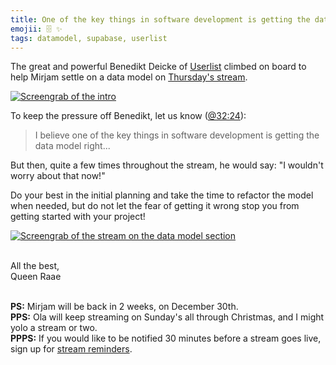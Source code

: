 ```yaml
---
title: One of the key things in software development is getting the data model right, but ...
emojii: 🗄️ ✨
tags: datamodel, supabase, userlist
---
```


The great and powerful Benedikt Deicke of [Userlist](https://userlist.com/) climbed on board to help Mirjam settle on a data model on [Thursday's stream](https://youtu.be/Als15kQBxcU).

[![Screengrab of the intro](./screenshot-youtube-intro.jpg)](https://youtu.be/Als15kQBxcU)

To keep the pressure off Benedikt, let us know ([@32:24](https://youtu.be/Als15kQBxcU?t=1944)):

> I believe one of the key things in software development is getting the data model right...

But then, quite a few times throughout the stream, he would say: "I wouldn't worry about that now!"

Do your best in the initial planning and take the time to refactor the model when needed, but do not let the fear of getting it wrong stop you from getting started with your project!

[![Screengrab of the stream on the data model section](./screenshot-youtube-datamodel.jpg "Jump straight to the data model chat")](https://youtu.be/Als15kQBxcU?t=1097)

&nbsp;  
All the best,  
Queen Raae

&nbsp;  
**PS:** Mirjam will be back in 2 weeks, on December 30th.  
**PPS:** Ola will keep streaming on Sunday's all through Christmas, and I might yolo a stream or two.  
**PPPS:** If you would like to be notified 30 minutes before a stream goes live, sign up for [stream reminders](/emails/reminders).
